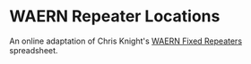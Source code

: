 # WAERN Repeater Locations

An online adaptation of Chris Knight's [WAERN Fixed Repeaters][wfr] spreadsheet.

[wfr]: WAERN%20Fixed%20Repeaters%20Range%20and%20Bearing%20V2.1P.xlsx